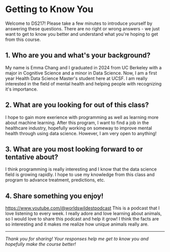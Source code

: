 # Getting to Know You

Welcome to DS217! Please take a few minutes to introduce yourself by answering these questions. There are no right or wrong answers - we just want to get to know you better and understand what you're hoping to get from this course.

## 1. Who are you and what's your background?
My name is Emma Chang and I graduated in 2024 from UC Berkeley with a major in Cognitive Science and a minor in Data Science. Now, I am a first year Health Data Science Master's student here at UCSF. I am really interested in the field of mental health and helping people with recognizing it's importance. 

## 2. What are you looking for out of this class?
I hope to gain more exerience with programming as well as learning more about machine learning. After this program, I want to find a job in the healthcare industry, hopefully working on someway to improve mental health through using data science. However, I am very open to anything!

## 3. What are you most looking forward to or tentative about?
I think programming is really interesting and I know that the data science field is growing rapidly. I hope to use my knowledge from this class and program to advance treatment, predictions, etc.

## 4. Share something you enjoy!
https://www.youtube.com/@worldswildestpodcast This is a podcast that I love listening to every week. I really adore and love learning about animals, so I would love to share this podcast and help it grow! I think the facts are so interesting and it makes me realize how unique animals really are.

---

*Thank you for sharing! Your responses help me get to know you and hopefully make the course better!*